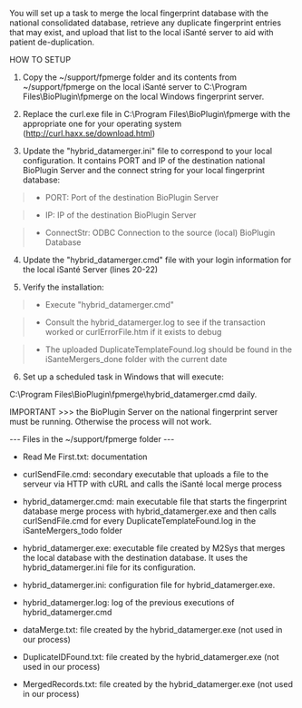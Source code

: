 You will set up a task to merge the local fingerprint database with the national consolidated database, retrieve any duplicate fingerprint entries that may exist, and upload that list to the local iSanté server to aid with patient de-duplication.

HOW TO SETUP

1. Copy the ~/support/fpmerge folder and its contents from ~/support/fpmerge on the local  iSanté server to C:\Program Files\BioPlugin\fpmerge on the local Windows fingerprint server.

2. Replace the curl.exe file in C:\Program Files\BioPlugin\fpmerge with the appropriate one for your operating system (http://curl.haxx.se/download.html)

3. Update the "hybrid\_datamerger.ini" file to correspond to your local configuration. It contains PORT and IP of the destination national BioPlugin Server and the connect string for your local fingerprint database:

> - PORT: Port of the destination BioPlugin Server

> - IP: IP of the destination BioPlugin Server

> - ConnectStr: ODBC Connection to the source (local) BioPlugin Database

4. Update the "hybrid\_datamerger.cmd" file with your login information for the local iSanté Server (lines 20-22)

5. Verify the installation:

> - Execute "hybrid\_datamerger.cmd"

> - Consult the hybrid\_datamerger.log to see if the transaction worked or curlErrorFile.htm if it exists to debug

> - The uploaded DuplicateTemplateFound.log should be found in the iSanteMergers\_done folder with the current date

6.   Set up a scheduled task in Windows that will execute:

C:\Program Files\BioPlugin\fpmerge\hybrid\_datamerger.cmd
daily.




IMPORTANT >>> the BioPlugin Server on the national fingerprint server must be running. Otherwise the process will not work.





--- Files in the ~/support/fpmerge folder ---



- Read Me First.txt: documentation

- curlSendFile.cmd: secondary executable that uploads a file to the serveur via HTTP with cURL and calls the iSanté local merge process

- hybrid\_datamerger.cmd: main executable file that starts the fingerprint database merge process with hybrid\_datamerger.exe and then calls curlSendFile.cmd for every DuplicateTemplateFound.log in the iSanteMergers\_todo folder

- hybrid\_datamerger.exe: executable file created by M2Sys that merges the local database with the destination database. It uses the hybrid\_datamerger.ini file for its configuration.

- hybrid\_datamerger.ini: configuration file for hybrid\_datamerger.exe.

- hybrid\_datamerger.log: log of the previous executions of hybrid\_datamerger.cmd

- dataMerge.txt: file created by the hybrid\_datamerger.exe (not used in our process)

- DuplicateIDFound.txt: file created by the hybrid\_datamerger.exe (not used in our process)

- MergedRecords.txt: file created by the hybrid\_datamerger.exe (not used in our process)